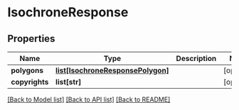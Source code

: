 # IsochroneResponse

## Properties
Name | Type | Description | Notes
------------ | ------------- | ------------- | -------------
**polygons** | [**list[IsochroneResponsePolygon]**](IsochroneResponsePolygon.md) |  | [optional] 
**copyrights** | **list[str]** |  | [optional] 

[[Back to Model list]](../README.md#documentation-for-models) [[Back to API list]](../README.md#documentation-for-api-endpoints) [[Back to README]](../README.md)


